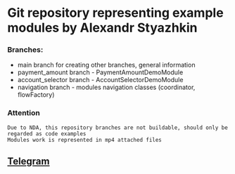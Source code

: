 # Git repository representing example modules by Alexandr Styazhkin

### Branches:
 - main branch for creating other branches, general information
 - payment_amount branch - PaymentAmountDemoModule
 - account_selector branch - AccountSelectorDemoModule
 - navigation branch - modules navigation classes (coordinator, flowFactory)

### Attention
    Due to NDA, this repository branches are not buildable, should only be regarded as code examples
    Modules work is represented in mp4 attached files

## [Telegram](https://t.me/luwgod)
